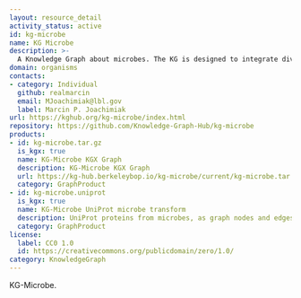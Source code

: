 ```yaml
---
layout: resource_detail
activity_status: active
id: kg-microbe
name: KG Microbe
description: >-
  A Knowledge Graph about microbes. The KG is designed to integrate diverse knowledge about microbes from a variety of structured and unstructured sources.
domain: organisms
contacts:
- category: Individual
  github: realmarcin
  email: MJoachimiak@lbl.gov
  label: Marcin P. Joachimiak
url: https://kghub.org/kg-microbe/index.html
repository: https://github.com/Knowledge-Graph-Hub/kg-microbe
products:
- id: kg-microbe.tar.gz
  is_kgx: true
  name: KG-Microbe KGX Graph
  description: KG-Microbe KGX Graph
  url: https://kg-hub.berkeleybop.io/kg-microbe/current/kg-microbe.tar.gz
  category: GraphProduct
- id: kg-microbe.uniprot
  is_kgx: true
  name: KG-Microbe UniProt microbe transform
  description: UniProt proteins from microbes, as graph nodes and edges
  category: GraphProduct
license:
  label: CC0 1.0
  id: https://creativecommons.org/publicdomain/zero/1.0/
category: KnowledgeGraph
---
```


KG-Microbe.
